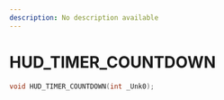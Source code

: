```yaml
---
description: No description available 
---
```


# HUD_TIMER_COUNTDOWN

```cpp
void HUD_TIMER_COUNTDOWN(int _Unk0);
```